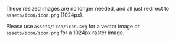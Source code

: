These resized images are no longer needed,
and all just redirect to `assets/icon/icon.png` (1024px).

Please use `assets/icon/icon.svg` for a vector image
or `assets/icon/icon.png` for a 1024px raster image.
